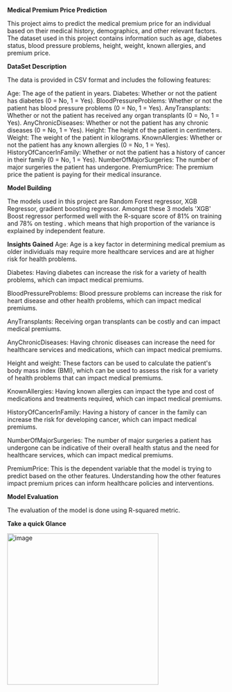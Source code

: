 **Medical Premium Price Prediction**

This project aims to predict the medical premium price for an individual based on their medical history, demographics, and other relevant factors. The dataset used in this project contains information such as age, diabetes status, blood pressure problems, height, weight, known allergies, and premium price.


**DataSet Description** 

The data is provided in CSV format and includes the following features:

Age: The age of the patient in years.
Diabetes: Whether or not the patient has diabetes (0 = No, 1 = Yes).
BloodPressureProblems: Whether or not the patient has blood pressure problems (0 = No, 1 = Yes).
AnyTransplants: Whether or not the patient has received any organ transplants (0 = No, 1 = Yes).
AnyChronicDiseases: Whether or not the patient has any chronic diseases (0 = No, 1 = Yes).
Height: The height of the patient in centimeters.
Weight: The weight of the patient in kilograms.
KnownAllergies: Whether or not the patient has any known allergies (0 = No, 1 = Yes).
HistoryOfCancerInFamily: Whether or not the patient has a history of cancer in their family (0 = No, 1 = Yes).
NumberOfMajorSurgeries: The number of major surgeries the patient has undergone.
PremiumPrice: The premium price the patient is paying for their medical insurance.

**Model Building**

The models used in this project are Random Forest regressor, XGB Regressor, gradient boosting regressor. 
Amongst these 3 models 'XGB' Boost regressor performed well with the R-square score of 81% on training and 78% on testing . which means that high proportion  of the variance is explained by independent feature. 

**Insights Gained**
Age: Age is a key factor in determining medical premium as older individuals may require more healthcare services and are at higher risk for health problems.

Diabetes: Having diabetes can increase the risk for a variety of health problems, which can impact medical premiums.

BloodPressureProblems: Blood pressure problems can increase the risk for heart disease and other health problems, which can impact medical premiums.

AnyTransplants: Receiving organ transplants can be costly and can impact medical premiums.

AnyChronicDiseases: Having chronic diseases can increase the need for healthcare services and medications, which can impact medical premiums.

Height and weight: These factors can be used to calculate the patient's body mass index (BMI), which can be used to assess the risk for a variety of health problems that can impact medical premiums.

KnownAllergies: Having known allergies can impact the type and cost of medications and treatments required, which can impact medical premiums.

HistoryOfCancerInFamily: Having a history of cancer in the family can increase the risk for developing cancer, which can impact medical premiums.

NumberOfMajorSurgeries: The number of major surgeries a patient has undergone can be indicative of their overall health status and the need for healthcare services, which can impact medical premiums.

PremiumPrice: This is the dependent variable that the model is trying to predict based on the other features. Understanding how the other features impact premium prices can inform healthcare policies and interventions.

**Model Evaluation**

The evaluation of the model is done using R-squared metric.


**Take a quick Glance**

<img width="349" alt="image" src="https://user-images.githubusercontent.com/119112861/234952990-b99aac79-f2b6-42e1-8eaf-d206b191c785.png">

